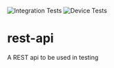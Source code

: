 ![Integration Tests](https://github.com/cloudwan/liquid/workflows/Integration%20Tests/badge.svg)
![Device Tests](https://github.com/cloudwan/liquid/workflows/Device%20Tests/badge.svg)

# rest-api
A REST api to be used in testing
